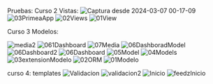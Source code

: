 Pruebas:
Curso 2 Vistas:
![Captura desde 2024-03-07 00-17-09](https://github.com/Internship-ciancoders-24-1/curso-de-django-esencial-Abigail-Alvarado/assets/74523252/ea609071-985e-4241-a89e-3d98b4242f76)
![03PrimeaApp](https://github.com/Internship-ciancoders-24-1/curso-de-django-esencial-Abigail-Alvarado/assets/74523252/078d9469-5ae5-4d42-96a3-1314239e04d5)
![02Views](https://github.com/Internship-ciancoders-24-1/curso-de-django-esencial-Abigail-Alvarado/assets/74523252/d356c7b2-419b-4330-a02c-f2307e07cc11)
![01View](https://github.com/Internship-ciancoders-24-1/curso-de-django-esencial-Abigail-Alvarado/assets/74523252/b938749c-0bd8-4dd7-88bc-a2fb893fd055)

Curso 3 Modelos:

![media2](https://github.com/Internship-ciancoders-24-1/curso-de-django-esencial-Abigail-Alvarado/assets/74523252/7072110e-3895-4712-8a4d-42e60119d5da)
![061Dashboard](https://github.com/Internship-ciancoders-24-1/curso-de-django-esencial-Abigail-Alvarado/assets/74523252/21386170-4a7c-410a-8284-46a567c4005d)
![07Media](https://github.com/Internship-ciancoders-24-1/curso-de-django-esencial-Abigail-Alvarado/assets/74523252/faa85ee9-5f9e-4b66-b6ea-b20874f88814)
![06DashboradModel](https://github.com/Internship-ciancoders-24-1/curso-de-django-esencial-Abigail-Alvarado/assets/74523252/2128968d-8dca-49a4-a7ce-3c0fd94ca843)
![06Dashboard2](https://github.com/Internship-ciancoders-24-1/curso-de-django-esencial-Abigail-Alvarado/assets/74523252/f554f030-eaf2-44c5-b46c-81c9fb8a6f98)
![06Dashboard](https://github.com/Internship-ciancoders-24-1/curso-de-django-esencial-Abigail-Alvarado/assets/74523252/be28f533-6e24-4ad9-a062-3d86a70c7ce7)
![05Model](https://github.com/Internship-ciancoders-24-1/curso-de-django-esencial-Abigail-Alvarado/assets/74523252/5c25c9eb-ca7b-46e6-944c-307df83da312)
![04Models](https://github.com/Internship-ciancoders-24-1/curso-de-django-esencial-Abigail-Alvarado/assets/74523252/488647ee-fd9c-44c2-ba9b-2a54deb3b765)
![03extensionModelo](https://github.com/Internship-ciancoders-24-1/curso-de-django-esencial-Abigail-Alvarado/assets/74523252/b3e3d8b0-7938-4a9c-9dd4-871650b46c28)
![02ORM](https://github.com/Internship-ciancoders-24-1/curso-de-django-esencial-Abigail-Alvarado/assets/74523252/888a11e8-3e6d-463a-80f6-f97d7ac8d6dd)
![01Modelo](https://github.com/Internship-ciancoders-24-1/curso-de-django-esencial-Abigail-Alvarado/assets/74523252/33328caf-b065-42d6-941b-9fcab9530d87)

curso 4: templates
![Validacion](https://github.com/Internship-ciancoders-24-1/curso-de-django-esencial-Abigail-Alvarado/assets/74523252/f64832ef-2475-4def-a507-0c38a01e0efd)
![validacion2](https://github.com/Internship-ciancoders-24-1/curso-de-django-esencial-Abigail-Alvarado/assets/74523252/e006e70c-5bba-411c-b4de-1575f8b73102)
![Inicio](https://github.com/Internship-ciancoders-24-1/curso-de-django-esencial-Abigail-Alvarado/assets/74523252/6ebbe1ee-a27b-4652-9db0-7f21bf0e15fa)
![feedzInicio](https://github.com/Internship-ciancoders-24-1/curso-de-django-esencial-Abigail-Alvarado/assets/74523252/e13d9c42-1de6-4818-b64c-b435e0cbeb92)
